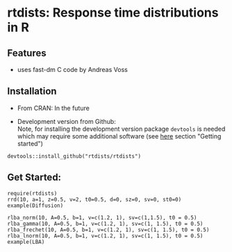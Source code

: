 rtdists: Response time distributions in R
====

## Features

* uses fast-dm C code by Andreas Voss

## Installation

* From CRAN: In the future

* Development version from Github:  
Note, for installing the development version package `devtools` is needed which may require some additional software (see [here](http://r-pkgs.had.co.nz/intro.html) section "Getting started")
```
devtools::install_github("rtdists/rtdists")
```

## Get Started:
```
require(rtdists)
rrd(10, a=1, z=0.5, v=2, t0=0.5, d=0, sz=0, sv=0, st0=0)
example(Diffusion)

rlba_norm(10, A=0.5, b=1, v=c(1.2, 1), sv=c(1,1.5), t0 = 0.5)
rlba_gamma(10, A=0.5, b=1, v=c(1.2, 1), sv=c(1, 1.5), t0 = 0.5)
rlba_frechet(10, A=0.5, b=1, v=c(1.2, 1), sv=c(1, 1.5), t0 = 0.5)
rlba_lnorm(10, A=0.5, b=1, v=c(1.2, 1), sv=c(1, 1.5), t0 = 0.5)
example(LBA)
```

